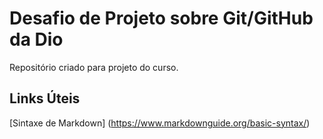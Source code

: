# Desafio de Projeto sobre Git/GitHub da Dio
Repositório criado para projeto do curso.

## Links Úteis 
[Sintaxe de Markdown] (https://www.markdownguide.org/basic-syntax/)
